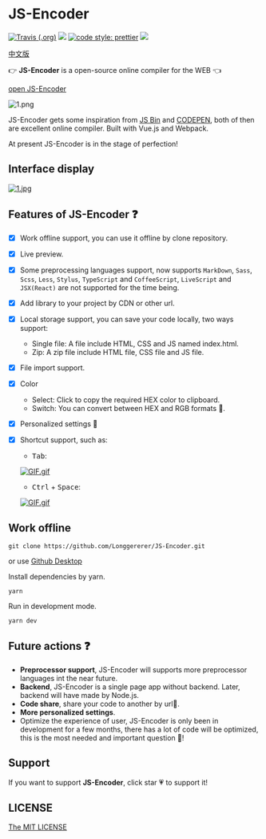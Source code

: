 # JS-Encoder

[![Travis (.org)](https://img.shields.io/travis/Longgererer/JS-Encoder.svg?style=flat-square)](https://travis-ci.org/Longgererer/JS-Encoder) [![](https://img.shields.io/badge/StyleCI-passed-green.svg?style=flat-square)](https://github.styleci.io/repos/190842308) [![code style: prettier](https://img.shields.io/badge/code_style-prettier-ff69b4.svg?style=flat-square)](https://github.com/prettier/prettier) [![](https://img.shields.io/badge/LICENSE-MIT-blue.svg?style=flat-square)](https://github.com/Longgererer/JS-Encoder/blob/master/LICENSE)

[中文版]('https://github.com/Longgererer/JS-Encoder/blob/master/README_EN.md')

👉 **JS-Encoder** is a open-source online compiler for the WEB 👈

[open JS-Encoder](https://longgererer.github.io/JS-Encoder/dist)

![1.png](https://i.loli.net/2019/06/26/5d1305085801b58179.png)

JS-Encoder gets some inspiration from [JS Bin](https://jsbin.com) and [CODEPEN](https://codepen.io/pen/), both of then are excellent online compiler. Built with Vue.js and Webpack.

At present JS-Encoder is in the stage of perfection!

## Interface display

[![1.jpg](https://i.loli.net/2019/07/27/5d3c2b2e3d90685570.jpg)](https://i.loli.net/2019/07/27/5d3c2b2e3d90685570.jpg)

## Features of JS-Encoder ❓

- [x] Work offline support, you can use it offline by clone repository.
- [x] Live preview.
- [x] Some preprocessing languages support, now supports `MarkDown`, `Sass`, `Scss`, `Less`, `Stylus`, `TypeScript` and `CoffeeScript`, `LiveScript` and `JSX(React)` are not supported for the time being.
- [x] Add library to your project by CDN or other url.
- [x] Local storage support, you can save your code locally, two ways support:
  - Single file: A file include HTML, CSS and JS named index.html.
  - Zip: A zip file include HTML file, CSS file and JS file.
- [x] File import support.
- [x] Color
  - Select: Click to copy the required HEX color to clipboard.
  - Switch: You can convert between HEX and RGB formats 🔄.
- [x] Personalized settings 🔧
- [x] Shortcut support, such as:

  - <kbd>Tab</kbd>:

  [![GIF.gif](https://i.loli.net/2019/07/27/5d3c17c61b95532245.gif)](https://i.loli.net/2019/07/27/5d3c17c61b95532245.gif)

  - <kbd>Ctrl</kbd> + <kbd>Space</kbd>:

  [![GIF.gif](https://i.loli.net/2019/08/02/5d440f953cdbb32371.gif)](https://i.loli.net/2019/08/02/5d440f953cdbb32371.gif)

## Work offline

```dash
git clone https://github.com/Longgererer/JS-Encoder.git
```

or use [Github Desktop](https://desktop.github.com/)

Install dependencies by yarn.

```dash
yarn
```

Run in development mode.

```dash
yarn dev
```

## Future actions ❓

- **Preprocessor support**, JS-Encoder will supports more preprocessor languages int the near future.
- **Backend**, JS-Encoder is a single page app without backend. Later, backend will have made by Node.js.
- **Code share**, share your code to another by url🔗.
- **More personalized settings**.
- Optimize the experience of user, JS-Encoder is only been in development for a few months, there has a lot of code will be optimized, this is the most needed and important question 🧐!

## Support

If you want to support **JS-Encoder**, click star 💗 to support it!

## LICENSE

[The MIT LICENSE](https://github.com/Longgererer/JS-Encoder/blob/master/LICENSE)
